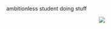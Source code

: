ambitionless student doing stuff

<p align="center">
  <img src="https://spotify-recently-played-readme.vercel.app/api?user=31lpqawmqvgg2i22aoyymtsyxec4&count=5">
</p>
